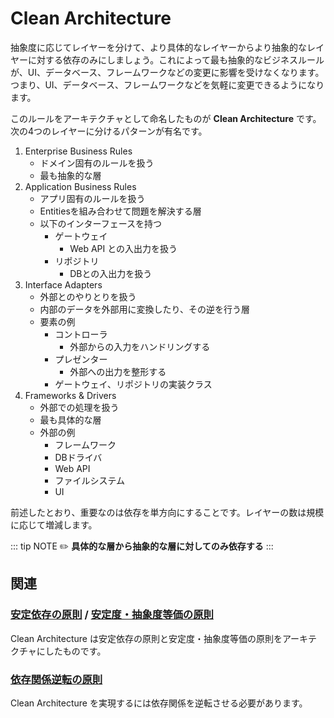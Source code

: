 # Clean Architecture

抽象度に応じてレイヤーを分けて、より具体的なレイヤーからより抽象的なレイヤーに対する依存のみにしましょう。これによって最も抽象的なビジネスルールが、UI、データベース、フレームワークなどの変更に影響を受けなくなります。つまり、UI、データベース、フレームワークなどを気軽に変更できるようになります。

このルールをアーキテクチャとして命名したものが **Clean Architecture** です。次の4つのレイヤーに分けるパターンが有名です。

1. Enterprise Business Rules
    - ドメイン固有のルールを扱う
    - 最も抽象的な層
2. Application Business Rules
    - アプリ固有のルールを扱う
    - Entitiesを組み合わせて問題を解決する層
    - 以下のインターフェースを持つ
        - ゲートウェイ
            - Web API との入出力を扱う
        - リポジトリ
            - DBとの入出力を扱う
3. Interface Adapters
    - 外部とのやりとりを扱う
    - 内部のデータを外部用に変換したり、その逆を行う層
    - 要素の例
        - コントローラ
            - 外部からの入力をハンドリングする
        - プレゼンター
            - 外部への出力を整形する
        - ゲートウェイ、リポジトリの実装クラス
4. Frameworks & Drivers
    - 外部での処理を扱う
    - 最も具体的な層
    - 外部の例
        - フレームワーク
        - DBドライバ
        - Web API
        - ファイルシステム
        - UI

前述したとおり、重要なのは依存を単方向にすることです。レイヤーの数は規模に応じて増減します。

::: tip NOTE
:pencil2: **具体的な層から抽象的な層に対してのみ依存する**
:::

## 関連
### [安定依存の原則](SDP.md) / [安定度・抽象度等価の原則](SAP.md)
Clean Architecture は安定依存の原則と安定度・抽象度等価の原則をアーキテクチャにしたものです。

### [依存関係逆転の原則](DIP.md)
Clean Architecture を実現するには依存関係を逆転させる必要があります。
